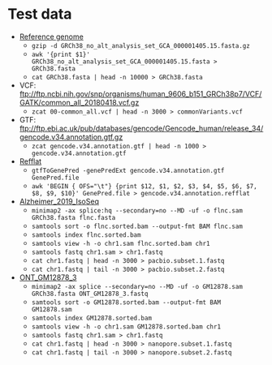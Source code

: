 # Test data
* [Reference genome](https://www.encodeproject.org/files/GRCh38_no_alt_analysis_set_GCA_000001405.15/@@download/GRCh38_no_alt_analysis_set_GCA_000001405.15.fasta.gz)
  * `gzip -d GRCh38_no_alt_analysis_set_GCA_000001405.15.fasta.gz`
  * `awk '{print $1}' GRCh38_no_alt_analysis_set_GCA_000001405.15.fasta > GRCh38.fasta`
  * `cat GRCh38.fasta | head -n 10000 > GRCh38.fasta`
* VCF: ftp://ftp.ncbi.nih.gov/snp/organisms/human_9606_b151_GRCh38p7/VCF/GATK/common_all_20180418.vcf.gz
  * `zcat 00-common_all.vcf | head -n 3000 > commonVariants.vcf`
* GTF: ftp://ftp.ebi.ac.uk/pub/databases/gencode/Gencode_human/release_34/gencode.v34.annotation.gtf.gz
  * `zcat gencode.v34.annotation.gtf | head -n 1000 > gencode.v34.annotation.gtf`
* [Refflat](http://hgdownload.soe.ucsc.edu/admin/exe/linux.x86_64/)
  * `gtfToGenePred -genePredExt gencode.v34.annotation.gtf GenePred.file`
  * `awk 'BEGIN { OFS="\t"} {print $12, $1, $2, $3, $4, $5, $6, $7, $8, $9, $10}' GenePred.file > gencode.v34.annotation.refflat`
* [Alzheimer_2019_IsoSeq](https://downloads.pacbcloud.com/public/dataset/Alzheimer2019_IsoSeq/FullLengthReads/flnc.fasta)
  * `minimap2 -ax splice:hq --secondary=no --MD -uf -o flnc.sam GRCh38.fasta flnc.fasta`
  * `samtools sort -o flnc.sorted.bam --output-fmt BAM flnc.sam`
  * `samtools index flnc.sorted.bam`
  * `samtools view -h -o chr1.sam flnc.sorted.bam chr1`
  * `samtools fastq chr1.sam > chr1.fastq`
  * `cat chr1.fastq | head -n 3000 > pacbio.subset.1.fastq`
  * `cat chr1.fastq | tail -n 3000 > pacbio.subset.2.fastq`
* [ONT_GM12878_3](https://sra-pub-src-1.s3.amazonaws.com/SRR9304714/ONT_GM12878_3.fastq.gz.1)
  * `minimap2 -ax splice --secondary=no --MD -uf -o GM12878.sam GRCh38.fasta ONT_GM12878_3.fastq`
  * `samtools sort -o GM12878.sorted.bam --output-fmt BAM GM12878.sam`
  * `samtools index GM12878.sorted.bam`
  * `samtools view -h -o chr1.sam GM12878.sorted.bam chr1`
  * `samtools fastq chr1.sam > chr1.fastq`
  * `cat chr1.fastq | head -n 3000 > nanopore.subset.1.fastq`
  * `cat chr1.fastq | tail -n 3000 > nanopore.subset.2.fastq`

